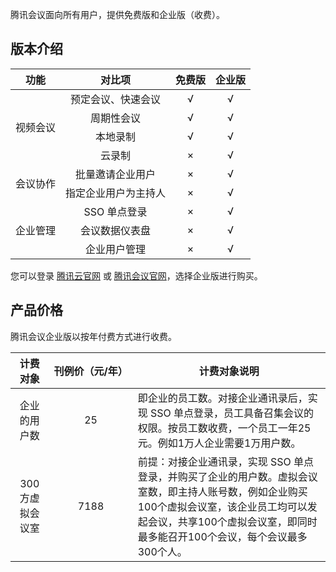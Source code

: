 腾讯会议面向所有用户，提供免费版和企业版（收费）。
## 版本介绍


<table>
<thead>
<tr>
<th > <center>功能</center> </th>
<th > <center>对比项</center> </th>
<th> <center>免费版 </center> </th>
<th > <center>企业版</center> </th>
</tr>
</thead>
<tbody><tr>
<td rowspan="4">视频会议</td>

<td><center>预定会议、快速会议</td>
<td><center>√</td>
<td><center>√</td>
</tr>
<tr>
<td
<td> <center>周期性会议 </td>
<td><center>√</td>
<td><center>√</td>
</tr>
<tr>
<td
<td><center>本地录制</td>
<td><center>√</td>
<td><center>√</td>
</tr>
<tr>
<td
<td><center>云录制</td>
<td><center>×</td>
<td><center>√</td>
</tr>
<tr>
<td rowspan="2">会议协作</td>
<td><center>批量邀请企业用户</td>
<td><center>×</td>
<td><center>√</td>
</tr>
<tr>
<td
<td><center>指定企业用户为主持人</td>
<td><center>×</td>
<td><center>√</td>
</tr>
<tr>
<td rowspan="3">企业管理</td>
<td><center>SSO 单点登录</td>
<td><center>×</td>
<td><center>√</td>
</tr>
<tr>
<td
<td><center>会议数据仪表盘</td>
<td><center>×</td>
<td><center>√</td>
</tr>
<tr>
<td
<td><center>企业用户管理</td>
<td><center>×</td>
<td><center>√</td>
</tr>
</tbody></table>

您可以登录 [腾讯云官网](https://cloud.tencent.com/product/tm) 或 [腾讯会议官网](https://meeting.tencent.com/)，选择企业版进行购买。


## 产品价格
腾讯会议企业版以按年付费方式进行收费。

<table>
<thead>
<tr>
<th align="left"> <center>计费对象</center> </th>
<th align="center"nowrap="nowrap"> <center>刊例价（元/年）</center>  </th>

<th><center>计费对象说明</center>  </th>
</tr>
</thead>
<tbody><tr>
<td align="left"> <center>企业的用户数</center></td>
<td align="center"> <center>25</center></td>

<td> 即企业的员工数。对接企业通讯录后，实现 SSO 单点登录，员工具备召集会议的权限。按员工数收费，一个员工一年25元。例如1万人企业需要1万用户数。
</td>
</tr>
<tr>
<td align="left"><center>300方虚拟会议室</center></td>
<td align="center"><center>7188</center></td>

<td>前提：对接企业通讯录，实现 SSO 单点登录，并购买了企业的用户数。虚拟会议室数，即主持人账号数，例如企业购买100个虚拟会议室，该企业员工均可以发起会议，共享100个虚拟会议室，即同时最多能召开100个会议，每个会议最多300个人。</td>
</tr>
</tbody></table>
